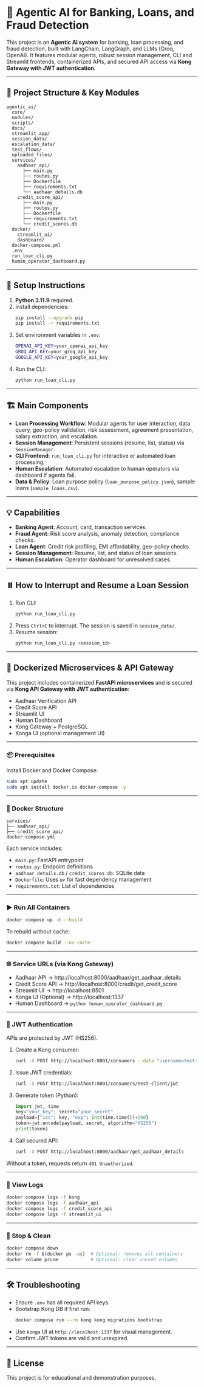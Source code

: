 # 🧠 Agentic AI for Banking, Loans, and Fraud Detection

This project is an **Agentic AI system** for banking, loan processing, and fraud detection, built with LangChain, LangGraph, and LLMs (Groq, OpenAI). It features modular agents, robust session management, CLI and Streamlit frontends, containerized APIs, and secured API access via **Kong Gateway with JWT authentication**.

---

## 📁 Project Structure & Key Modules

```
agentic_ai/
  core/
  modules/
  scripts/
  docs/
  streamlit_app/
  session_data/
  escalation_data/
  test_flows/
  uploaded_files/
  services/
    aadhaar_api/
      ├── main.py
      ├── routes.py
      ├── Dockerfile
      ├── requirements.txt
      └── aadhaar_details.db
    credit_score_api/
      ├── main.py
      ├── routes.py
      ├── Dockerfile
      ├── requirements.txt
      └── credit_scores.db
  docker/
    streamlit_ui/
    dashboard/
  docker-compose.yml
  .env
  run_loan_cli.py
  human_operator_dashboard.py
```

---

## 🚀 Setup Instructions

1. **Python 3.11.9** required.
2. Install dependencies:
   ```bash
   pip install --upgrade pip
   pip install -r requirements.txt
   ```
3. Set environment variables in `.env`:
   ```bash
   OPENAI_API_KEY=your_openai_api_key
   GROQ_API_KEY=your_groq_api_key
   GOOGLE_API_KEY=your_google_api_key
   ```
4. Run the CLI:
   ```bash
   python run_loan_cli.py
   ``` 

---

## 🏗️ Main Components

- **Loan Processing Workflow**: Modular agents for user interaction, data query, geo-policy validation, risk assessment, agreement presentation, salary extraction, and escalation.
- **Session Management**: Persistent sessions (resume, list, status) via `SessionManager`.
- **CLI Frontend**: `run_loan_cli.py` for interactive or automated loan processing.
- **Human Escalation**: Automated escalation to human operators via dashboard if agents fail.
- **Data & Policy**: Loan purpose policy (`loan_purpose_policy.json`), sample loans (`sample_loans.csv`).

---

## 💡 Capabilities

- **Banking Agent**: Account, card, transaction services.
- **Fraud Agent**: Risk score analysis, anomaly detection, compliance checks.
- **Loan Agent**: Credit risk profiling, EMI affordability, geo-policy checks.
- **Session Management**: Resume, list, and status of loan sessions.
- **Human Escalation**: Operator dashboard for unresolved cases.

---

## ⏸️ How to Interrupt and Resume a Loan Session

1. Run CLI:
   ```bash
   python run_loan_cli.py
   ```
2. Press `Ctrl+C` to interrupt. The session is saved in `session_data/`.
3. Resume session:
   ```bash
   python run_loan_cli.py <session_id>
   ```

---

## 🐳 Dockerized Microservices & API Gateway

This project includes containerized **FastAPI microservices** and is secured via **Kong API Gateway with JWT authentication**:

- Aadhaar Verification API
- Credit Score API
- Streamlit UI
- Human Dashboard
- Kong Gateway + PostgreSQL
- Konga UI (optional management UI)

---

### 📦 Prerequisites

Install Docker and Docker Compose:
```bash
sudo apt update
sudo apt install docker.io docker-compose -y
```

---

### 📁 Docker Structure

```
services/
├── aadhaar_api/
├── credit_score_api/
docker-compose.yml
```

Each service includes:
- `main.py`: FastAPI entrypoint
- `routes.py`: Endpoint definitions
- `aadhaar_details.db` / `credit_scores.db`: SQLite data
- `Dockerfile`: Uses `uv` for fast dependency management
- `requirements.txt`: List of dependencies

---

### ▶️ Run All Containers

```bash
docker compose up -d --build
```

To rebuild without cache:
```bash
docker compose build --no-cache
```

---

### 🌐 Service URLs (via Kong Gateway)

- Aadhaar API → http://localhost:8000/aadhaar/get_aadhaar_details  
- Credit Score API → http://localhost:8000/credit/get_credit_score  
- Streamlit UI → http://localhost:8501  
- Konga UI (Optional) → http://localhost:1337  
- Human Dashboard → `python human_operator_dashboard.py`

---

### 🔑 JWT Authentication

APIs are protected by JWT (HS256).

1. Create a Kong consumer:
   ```bash
   curl -X POST http://localhost:8001/consumers --data "username=test-client"
   ```
2. Issue JWT credentials:
   ```bash
   curl -X POST http://localhost:8001/consumers/test-client/jwt
   ```
3. Generate token (Python):
   ```python
   import jwt, time
   key="your_key"; secret="your_secret"
   payload={"iss": key, "exp": int(time.time())+300}
   token=jwt.encode(payload, secret, algorithm="HS256")
   print(token)
   ```
4. Call secured API:
   ```bash
   curl -X POST http://localhost:8000/aadhaar/get_aadhaar_details      -H "Authorization: Bearer <token>"      -H "Content-Type: application/json"      -d '{"aadhaar_number":"631999289535"}'
   ```

Without a token, requests return `401 Unauthorized`.

---

### 📄 View Logs

```bash
docker compose logs -f kong
docker compose logs -f aadhaar_api
docker compose logs -f credit_score_api
docker compose logs -f streamlit_ui
```

---

### 🛑 Stop & Clean

```bash
docker compose down
docker rm -f $(docker ps -aq)  # Optional: removes all containers
docker volume prune            # Optional: clear unused volumes
```

---

## 🛠️ Troubleshooting

- Ensure `.env` has all required API keys.
- Bootstrap Kong DB if first run:
  ```bash
  docker compose run --rm kong kong migrations bootstrap
  ```
- Use `konga` UI at `http://localhost:1337` for visual management.
- Confirm JWT tokens are valid and unexpired.

---

## 📃 License

This project is for educational and demonstration purposes.
